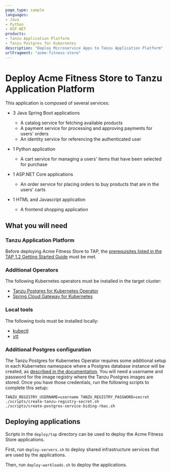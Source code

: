 ```yaml
---
page_type: sample
languages:
- Java
- Python
- ASP.NET
products:
- Tanzu Application Platform
- Tanzu Postgres for Kubernetes
description: "Deploy Microservice Apps to Tanzu Application Platform"
urlFragment: "acme-fitness-store"
---
```


# Deploy Acme Fitness Store to Tanzu Application Platform

This application is composed of several services:

* 3 Java Spring Boot applications
  * A catalog service for fetching available products
  * A payment service for processing and approving payments for users' orders
  * An identity service for referencing the authenticated user

* 1 Python application
  * A cart service for managing a users' items that have been selected for purchase

* 1 ASP.NET Core applications
  * An order service for placing orders to buy products that are in the users' carts

* 1 HTML and Javascript application
  * A frontend shopping application

## What you will need

### Tanzu Application Platform

Before deploying Acme Fitness Store to TAP, the [prerequisites listed in the TAP 1.2 Getting Started Guide](https://docs.vmware.com/en/Tanzu-Application-Platform/1.2/tap/GUID-getting-started.html#getting-started-prerequisites-1) must be met. 

### Additional Operators

The following Kubernetes operators must be installed in the target cluster: 

* [Tanzu Postgres for Kubernetes Operator](https://docs.vmware.com/en/VMware-Tanzu-SQL-with-Postgres-for-Kubernetes/index.html) 
* [Spring Cloud Gateway for Kubernetes](https://docs.vmware.com/en/VMware-Spring-Cloud-Gateway-for-Kubernetes/index.html)

### Local tools

The following tools must be installed locally:

* [kubectl](https://kubernetes.io/docs/tasks/tools/#kubectl)
* [ytt](https://carvel.dev/ytt/)

### Additional Postgres configuration

The Tanzu Postgres for Kubernetes Operator requires some additional setup in each Kubernetes namespace where a Postgres database instance will be created, as [described in the documentation](https://docs.vmware.com/en/VMware-Tanzu-SQL-with-Postgres-for-Kubernetes/1.7/tanzu-postgres-k8s/GUID-create-delete-postgres.html). You will need a username and password for the image registry where the Tanzu Postgres images are stored. Once you have those credentials, run the following scripts to complete this setup: 

```shell
TANZU_REGISTRY_USERNAME=username TANZU_REGISTRY_PASSWORD=secret ./scripts/create-tanzu-registry-secret.sh
./scripts/create-postgres-service-biding-rbac.sh
```

## Deploying applications

Scripts in the `deploy/tap` directory can be used to deploy the Acme Fitness Store applications. 

First, run `deploy-servers.sh` to deploy shared infrastructure services that are used by the applications. 

Then, run `deploy-workloads.sh` to deploy the applications. 
